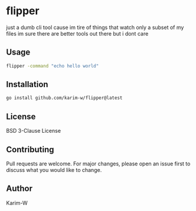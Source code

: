 # flipper

just a dumb cli tool cause im tire of things that watch only a subset of my files
im sure there are better tools out there but i dont care

## Usage

```bash
flipper -command "echo hello world"
```

## Installation

```bash
go install github.com/karim-w/flipper@latest
```

## License

BSD 3-Clause License

## Contributing

Pull requests are welcome. For major changes, please open an issue first to
discuss what you would like to change.

## Author

Karim-W
